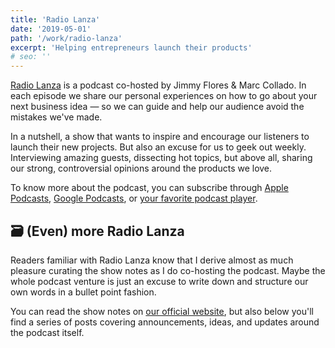 ```yaml
---
title: 'Radio Lanza'
date: '2019-05-01'
path: '/work/radio-lanza'
excerpt: 'Helping entrepreneurs launch their products'
# seo: ''
---
```


[Radio Lanza](https://www.radiolanza.com) is a podcast co-hosted by Jimmy Flores & Marc Collado. In each episode we share our personal experiences on how to go about your next business idea — so we can guide and help our audience avoid the mistakes we've made.

In a nutshell, a show that wants to inspire and encourage our listeners to launch their new projects. But also an excuse for us to geek out weekly. Interviewing amazing guests, dissecting hot topics, but above all, sharing our strong, controversial opinions around the products we love.

To know more about the podcast, you can subscribe through [Apple Podcasts](https://podcasts.apple.com/es/podcast/radio-lanza/id1468000755), [Google Podcasts](https://www.google.com/podcasts?feed=aHR0cHM6Ly9mZWVkcy5zaW1wbGVjYXN0LmNvbS9sUjBxOVFlTg%3D%3D), or [your favorite podcast player](https://overcast.fm/itunes1468000755/radio-lanza).

## 🗃 (Even) more Radio Lanza

Readers familiar with Radio Lanza know that I derive almost as much pleasure curating the show notes as I do co-hosting the podcast. Maybe the whole podcast venture is just an excuse to write down and structure our own words in a bullet point fashion.

You can read the show notes on [our official website](https://www.radiolanza.com), but also below you'll find a series of posts covering announcements, ideas, and updates around the podcast itself.
